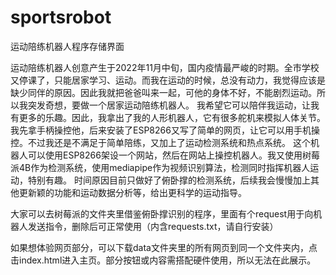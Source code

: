 # sportsrobot
运动陪练机器人程序存储界面

运动陪练机器人创意产生于2022年11月中旬，国内疫情最严峻的时期。全市学校又停课了，只能居家学习、运动。而我在运动的时候，总没有动力，我觉得应该是缺少同伴的原因。因此我就把爸爸叫来一起，可他的身体不好，不能剧烈运动。所以我突发奇想，要做一个居家运动陪练机器人。
我希望它可以陪伴我运动，让我有更多的乐趣。因此，我拿出了我的人形机器人，它有很多舵机来模拟人体关节。我先拿手柄操控他，后来安装了ESP8266又写了简单的网页，让它可以用手机操控。不过我还是不满足于简单陪练，又加上了运动检测系统和热点系统。
这个机器人可以使用ESP8266架设一个网站，然后在网站上操控机器人。我又使用树莓派4B作为检测系统，使用mediapipe作为视频识别算法，检测同时指挥机器人运动，特别有趣。
时间原因目前只做好了俯卧撑的检测系统，后续我会慢慢加上其他更新颖的功能和运动数据分析等，给出更科学的运动指导。

大家可以去树莓派的文件夹里借鉴俯卧撑识别的程序，里面有个request用于向机器人发送指令，删除后可正常使用（内含requests.txt，请自行安装）

如果想体验网页部分，可以下载data文件夹里的所有网页到同一个文件夹内，点击index.html进入主页。部分按钮或内容需搭配硬件使用，所以无法在此展示。
